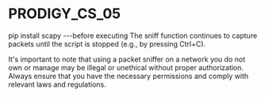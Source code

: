 # PRODIGY_CS_05
pip install scapy ---before executing
The sniff function continues to capture packets until the script is stopped (e.g., by pressing Ctrl+C).


It's important to note that using a packet sniffer on a network you do not own or manage may be illegal or unethical without proper authorization. Always ensure that you have the necessary permissions and comply with relevant laws and regulations.
